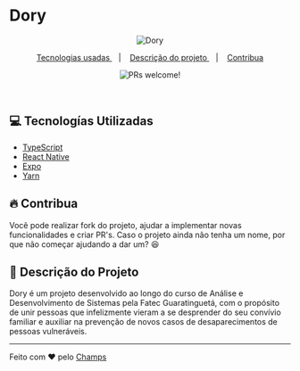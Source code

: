 # Dory

  <p align="center">
   <img src="https://i.imgur.com/t8Nirtw.png" alt="Dory" />
  </p>
  <p align="center">
  <a href="#computer-tecnologias-utilizadas">
    Tecnologias usadas
  </a>
  &nbsp;&nbsp;&nbsp;|&nbsp;&nbsp;&nbsp;
  <a href="#octocat-project-description">
    Descrição do projeto
  </a>
  &nbsp;&nbsp;&nbsp;|&nbsp;&nbsp;&nbsp;
  <a href="#fire-contribua">
    Contribua
  </a>
</p>

<p align="center">
 <img src="https://img.shields.io/static/v1?label=PRs&message=welcome&color=7159c1&labelColor=000000" alt="PRs welcome!" />
</p>

<br>

## :computer: Tecnologías Utilizadas

- [TypeScript](https://www.typescriptlang.org/)
- [React Native](https://reactnative.dev/)
- [Expo](https://expo.dev/)
- [Yarn](https://yarnpkg.com/)

## :fire: Contribua

Você pode realizar fork do projeto, ajudar a implementar novas funcionalidades e criar PR's.
Caso o projeto ainda não tenha um nome, por que não começar ajudando a dar um? 😆

## 🔎 Descrição do Projeto

<p>
	Dory é um projeto desenvolvido ao longo do curso de Análise e Desenvolvimento de Sistemas pela Fatec Guaratinguetá, com o propósito de unir pessoas que infelizmente vieram a se desprender do seu convívio familiar e auxiliar na prevenção de novos casos de desaparecimentos de pessoas vulneráveis.
</p>

---

Feito com :heart: pelo [Champs](https://gtihub.com/GabriPires)
